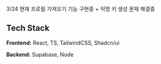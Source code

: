 3/24 현재 프로필 가져오기 기능 구현중 + 익명 키 생성 문제 해결중

## Tech Stack

**Frontend:** React, TS, TailwindCSS, Shadcn/ui

**Backend:** Supabase, Node
